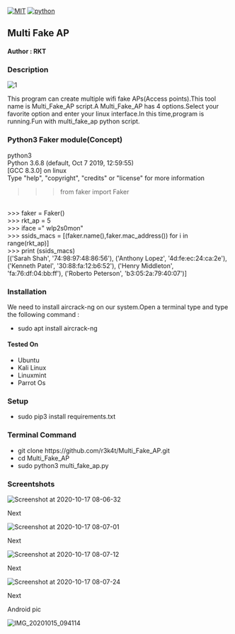 [![MIT](https://img.shields.io/packagist/l/green.svg)](https://github.com/r3k4t/Multi_Fake_AP/blob/master/LICENSE)
[![python](https://img.shields.io/badge/python-3.9.0-orange.svg)](https://www.python.org/downloads/release/python-390/)                                         

<h2>Multi Fake AP</h2>

<h4>Author : RKT</h4>

### Description ###

![1](https://user-images.githubusercontent.com/69615463/96358957-aafdf200-112a-11eb-9338-0997394c28a5.png)



This program can create multiple wifi fake APs(Access points).This tool name is Multi_Fake_AP script.A Multi_Fake_AP has 4 options.Select your favorite option and enter your linux interface.In this time,program is running.Fun with multi_fake_ap python script.


### Python3 Faker module(Concept) ###

python3
<br>
Python 3.6.8 (default, Oct  7 2019, 12:59:55) 
<br>
[GCC 8.3.0] on linux
<br>
Type "help", "copyright", "credits" or "license" for more information
<br>
>>> from faker import Faker
<br>
>>> faker = Faker()
<br>
>>> rkt_ap = 5
<br>
>>> iface =" wlp2s0mon"
<br>
>>> ssids_macs = [(faker.name(),faker.mac_address()) for i in range(rkt_ap)]
<br>
>>> print (ssids_macs)
<br>
[('Sarah Shah', '74:98:97:48:86:56'), ('Anthony Lopez', '4d:fe:ec:24:ca:2e'), ('Kenneth Patel', '30:88:fa:12:b6:52'), ('Henry Middleton', 'fa:76:df:04:bb:ff'), ('Roberto Peterson', 'b3:05:2a:79:40:07')]

### Installation  ###

We need to install aircrack-ng on our system.Open a terminal type and type the following command :

<ul>
<li>sudo apt install aircrack-ng</li>
</ul>

#### Tested On ###

<ul>
<li>Ubuntu</li>
<li>Kali Linux</li>
<li>Linuxmint</li>
<li>Parrot Os</li>
</ul>


### Setup ###

<ul>
<li>sudo pip3 install requirements.txt</li>
</ul> 

### Terminal Command ###

<ul>
<li>git clone https://github.com/r3k4t/Multi_Fake_AP.git</li>
<li>cd   Multi_Fake_AP          </li>
<li>sudo python3  multi_fake_ap.py</li>
</ul>

### Screentshots ###

![Screenshot at 2020-10-17 08-06-32](https://user-images.githubusercontent.com/69615463/96358971-bf41ef00-112a-11eb-8f4d-1748acafd74b.png)

Next

![Screenshot at 2020-10-17 08-07-01](https://user-images.githubusercontent.com/69615463/96358979-d5e84600-112a-11eb-977f-33ae70921acb.png)

Next

![Screenshot at 2020-10-17 08-07-12](https://user-images.githubusercontent.com/69615463/96358991-0a5c0200-112b-11eb-8e2c-f5643e578052.png)


Next

![Screenshot at 2020-10-17 08-07-24](https://user-images.githubusercontent.com/69615463/96358996-219aef80-112b-11eb-91e6-3a0c3a163465.png)

Next

Android pic

![IMG_20201015_094114](https://user-images.githubusercontent.com/69615463/96359235-4e063a00-1132-11eb-95b0-7b1d39ad7285.jpg)

